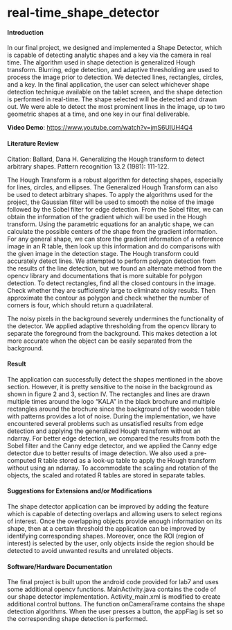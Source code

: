 # real-time_shape_detector

#### Introduction
In our final project, we designed and implemented a Shape Detector, which is capable of detecting analytic shapes and a key via the camera in real time. The algorithm used in shape detection is generalized Hough transform. Blurring, edge detection, and adaptive thresholding are used to process the image prior to detection. We detected lines, rectangles, circles, and a key. In the final application, the user can select whichever shape detection technique available on the tablet screen, and the shape detection is performed in real-time. The shape selected will be detected and drawn out. We were able to detect the most prominent lines in the image, up to two geometric shapes at a time, and one key in our final deliverable.

**Video Demo**: https://www.youtube.com/watch?v=jmS6UlUH4Q4
#### Literature Review
Citation:
Ballard, Dana H. Generalizing the Hough transform to detect arbitrary shapes. Pattern recognition 13.2 (1981): 111-122.

The Hough Transform is a robust algorithm for detecting shapes, especially for lines, circles, and ellipses. The Generalized Hough Transform can also be used to detect arbitrary shapes. To apply the algorithms used for the project, the Gaussian filter will be used  to smooth the noise of the image followed by the Sobel filter for edge detection. From the Sobel filter, we can obtain the information of the gradient which will be used in the Hough transform. Using the parametric equations for an analytic shape, we can calculate the possible centers of the shape from the gradient information. For any general shape, we can store the gradient information of a reference image in an R table, then look up this information and do comparisons with the given image in the detection stage.
The Hough transform could accurately detect lines. We attempted to perform polygon detection from the results of the line detection, but we found an alternate method from the opencv library and documentations that is more suitable for polygon detection. To detect rectangles, find all the closed contours in the image. Check whether they are  sufficiently large to eliminate noisy results. Then approximate the contour as polygon and check whether the number of corners is four, which should return a quadrilateral.

The noisy pixels in the background severely undermines the functionality of the detector. We applied adaptive thresholding from the opencv library to separate the foreground from the background. This makes detection a lot more accurate when the object can be easily separated from the background.

#### Result
The application can successfully detect the shapes mentioned in the above section. However, it is pretty sensitive to the noise in the background as shown in figure 2 and 3, section IV. The rectangles and lines are drawn multiple times around the logo “KALA” in the black brochure and multiple rectangles around the brochure since the background of the wooden table with patterns provides a lot of noise. During the implementation, we have encountered several problems such as unsatisfied results from edge detection and applying the generalized Hough transform without an ndarray. For better edge detection, we compared the results from both the Sobel filter and the Canny edge detector, and we applied the Canny edge detector due to better results of image detection. We also used a pre-computed R table stored as a look-up table to apply the Hough transform without using an ndarray. To accommodate the scaling and rotation of the objects, the scaled and rotated R tables are stored in separate tables.

#### Suggestions for Extensions and/or Modifications
The shape detector application can be improved by adding the feature which is capable of detecting overlaps and allowing users to select regions of interest. Once the overlapping objects provide enough information on its shape, then at a certain threshold the application can be improved by identifying corresponding shapes. Moreover, once the ROI (region of interest) is selected by the user, only objects inside the region should be detected to avoid unwanted results and unrelated objects.

#### Software/Hardware Documentation
The final project is built upon the android code provided for lab7 and uses some additional opencv functions. MainActivity.java contains the code of our shape detector implementation. Activity_main.xml is modified to create additional control buttons. The function onCameraFrame contains the shape detection algorithms. When the user presses a button, the appFlag is set so the corresponding shape detection is performed.  
